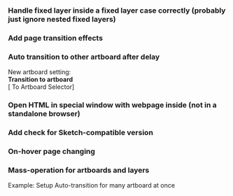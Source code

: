 ### Handle fixed layer inside a fixed layer case correctly (probably just ignore nested fixed layers)

### Add page transition effects

### Auto transition to other artboard after delay
New artboard setting:  
**Transition to artboard**  
[ To Artboard Selector]

### Open HTML in special window with webpage inside (not in a standalone browser)

### Add check for Sketch-compatible version

### On-hover page changing

### Mass-operation for artboards and layers
Example: Setup Auto-transition for many artboard at once
